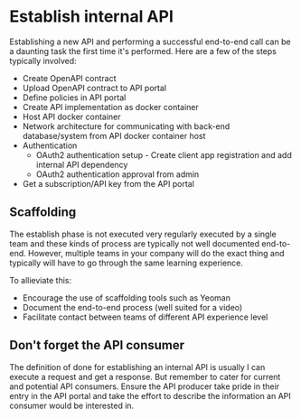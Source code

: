 # Establish internal API

Establishing a new API and performing a successful end-to-end call can be a daunting task the first time it's performed. 
Here are a few of the steps typically involved: 

- Create OpenAPI contract
- Upload OpenAPI contract to API portal
- Define policies in API portal
- Create API implementation as docker container
- Host API docker container
- Network architecture for communicating with back-end database/system from API docker container host
- Authentication
  - OAuth2 authentication setup - Create client app registration and add internal API dependency
  - OAuth2 authentication approval from admin
- Get a subscription/API key from the API portal

## Scaffolding
The establish phase is not executed very regularly executed by a single team and these kinds of process are typically not well documented end-to-end. 
However, multiple teams in your company will do the exact thing and typically will have to go through the same learning experience. 

To allieviate this: 

- Encourage the use of scaffolding tools such as Yeoman
- Document the end-to-end process (well suited for a video)
- Facilitate contact between teams of different API experience level

## Don't forget the API consumer
The definition of done for establishing an internal API is usually I can execute a request and get a response. 
But remember to cater for current and potential API consumers. Ensure the API producer take pride in their entry in the API portal and take the effort to describe the information an API consumer would be interested in.
